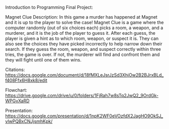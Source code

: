 Introduction to Programming Final Project:

Magnet Clue Description: In this game a murder has happened at Magnet and it is up to the player to solve the case! Magnet Clue is a game where the computer randomly (out of six choices each) picks a room, a weapon, and a murderer, and it is the job of the player to guess it. After each guess, the player is given a hint as to which room, weapon, or suspect it is. They can also see the choices they have picked incorrectly to help narrow down their search. If they guess the room, weapon, and suspect correctly within three tries, the game is over. If not, the murderer will find and confront them and they will fight until one of them wins.

Citations: https://docs.google.com/document/d/18fMXLeJsrJzSd3XhjOw2B2BJrxBLd_f408Ffx6H8xk8/edit

Flowchart: https://drive.google.com/drive/u/0/folders/1FjRah7w8sTq2JwQ2_9OrdGk-WPGvXaRD

Presentation: https://docs.google.com/presentation/d/1npK2WF0eVOzfdX2JagHO9OkSJ_vlwPQBxCNJjsmhKpk/


